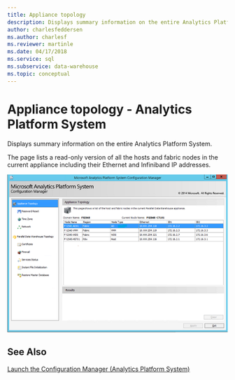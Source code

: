 ```yaml
---
title: Appliance topology
description: Displays summary information on the entire Analytics Platform System.
author: charlesfeddersen
ms.author: charlesf
ms.reviewer: martinle
ms.date: 04/17/2018
ms.service: sql
ms.subservice: data-warehouse
ms.topic: conceptual
---
```


# Appliance topology - Analytics Platform System
Displays summary information on the entire Analytics Platform System.  
  
The page lists a read-only version of all the hosts and fabric nodes in the current appliance including their Ethernet and Infiniband IP addresses.  
  
![Screenshot of the Microsoft Analytics Platform System Configuration Manager dialog box showing the Appliance Topology.](./media/appliance-topology/SQL_Server_PDW_DWConfig_ApplTop.png "SQL_Server_PDW_DWConfig_ApplTop")  
  
## See Also  
[Launch the Configuration Manager &#40;Analytics Platform System&#41;](launch-the-configuration-manager.md)  
  
